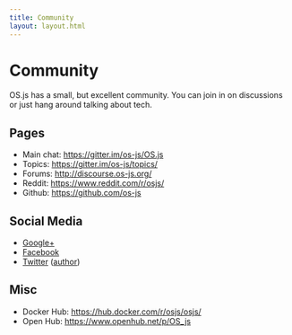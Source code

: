 ```yaml
---
title: Community
layout: layout.html
---
```


# Community

OS.js has a small, but excellent community. You can join in on discussions or just hang around talking about tech.

## Pages

- Main chat: https://gitter.im/os-js/OS.js
- Topics: https://gitter.im/os-js/topics/
- Forums: http://discourse.os-js.org/
- Reddit: https://www.reddit.com/r/osjs/
- Github: https://github.com/os-js

## Social Media

- [Google+](https://plus.google.com/b/113399210633478618934/113399210633478618934)
- [Facebook](https://www.facebook.com/os.js.org)
- [Twitter](https://twitter.com/osjsorg) ([author](https://twitter.com/andersevenrud))

## Misc

- Docker Hub: https://hub.docker.com/r/osjs/osjs/
- Open Hub: https://www.openhub.net/p/OS_js
